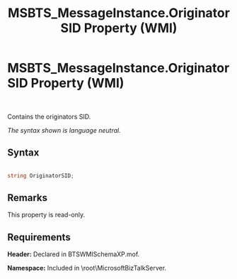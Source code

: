 ﻿---
title: MSBTS_MessageInstance.OriginatorSID Property (WMI)
TOCTitle: MSBTS_MessageInstance.OriginatorSID Property (WMI)
ms:assetid: c85dc21c-a670-4b2f-891b-bd0dc6abaf0b
ms:mtpsurl: https://msdn.microsoft.com/en-us/library/Aa547964(v=BTS.80)
ms:contentKeyID: 51531133
ms.date: 08/30/2017
mtps_version: v=BTS.80
---

# MSBTS\_MessageInstance.OriginatorSID Property (WMI)

 

Contains the originators SID.

*The syntax shown is language neutral.*

## Syntax

```C#
  
string OriginatorSID;  
```

## Remarks

This property is read-only.

## Requirements

**Header:** Declared in BTSWMISchemaXP.mof.

**Namespace:** Included in \\root\\MicrosoftBizTalkServer.

